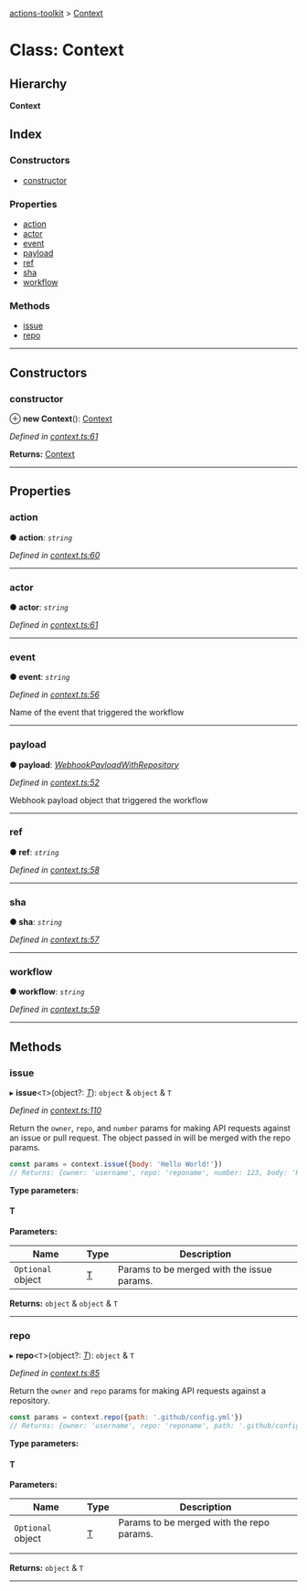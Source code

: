 [actions-toolkit](../README.md) > [Context](../classes/context.md)

# Class: Context

## Hierarchy

**Context**

## Index

### Constructors

* [constructor](context.md#constructor)

### Properties

* [action](context.md#action)
* [actor](context.md#actor)
* [event](context.md#event)
* [payload](context.md#payload)
* [ref](context.md#ref)
* [sha](context.md#sha)
* [workflow](context.md#workflow)

### Methods

* [issue](context.md#issue)
* [repo](context.md#repo)

---

## Constructors

<a id="constructor"></a>

###  constructor

⊕ **new Context**(): [Context](context.md)

*Defined in [context.ts:61](https://github.com/JasonEtco/actions-toolkit/blob/6692a29/src/context.ts#L61)*

**Returns:** [Context](context.md)

___

## Properties

<a id="action"></a>

###  action

**● action**: *`string`*

*Defined in [context.ts:60](https://github.com/JasonEtco/actions-toolkit/blob/6692a29/src/context.ts#L60)*

___
<a id="actor"></a>

###  actor

**● actor**: *`string`*

*Defined in [context.ts:61](https://github.com/JasonEtco/actions-toolkit/blob/6692a29/src/context.ts#L61)*

___
<a id="event"></a>

###  event

**● event**: *`string`*

*Defined in [context.ts:56](https://github.com/JasonEtco/actions-toolkit/blob/6692a29/src/context.ts#L56)*

Name of the event that triggered the workflow

___
<a id="payload"></a>

###  payload

**● payload**: *[WebhookPayloadWithRepository](../interfaces/webhookpayloadwithrepository.md)*

*Defined in [context.ts:52](https://github.com/JasonEtco/actions-toolkit/blob/6692a29/src/context.ts#L52)*

Webhook payload object that triggered the workflow

___
<a id="ref"></a>

###  ref

**● ref**: *`string`*

*Defined in [context.ts:58](https://github.com/JasonEtco/actions-toolkit/blob/6692a29/src/context.ts#L58)*

___
<a id="sha"></a>

###  sha

**● sha**: *`string`*

*Defined in [context.ts:57](https://github.com/JasonEtco/actions-toolkit/blob/6692a29/src/context.ts#L57)*

___
<a id="workflow"></a>

###  workflow

**● workflow**: *`string`*

*Defined in [context.ts:59](https://github.com/JasonEtco/actions-toolkit/blob/6692a29/src/context.ts#L59)*

___

## Methods

<a id="issue"></a>

###  issue

▸ **issue**<`T`>(object?: *[T]()*):  `object` & `object` & `T`

*Defined in [context.ts:110](https://github.com/JasonEtco/actions-toolkit/blob/6692a29/src/context.ts#L110)*

Return the `owner`, `repo`, and `number` params for making API requests against an issue or pull request. The object passed in will be merged with the repo params.

```js
const params = context.issue({body: 'Hello World!'})
// Returns: {owner: 'username', repo: 'reponame', number: 123, body: 'Hello World!'}
```

**Type parameters:**

#### T 
**Parameters:**

| Name | Type | Description |
| ------ | ------ | ------ |
| `Optional` object | [T]() |  Params to be merged with the issue params. |

**Returns:**  `object` & `object` & `T`

___
<a id="repo"></a>

###  repo

▸ **repo**<`T`>(object?: *[T]()*):  `object` & `T`

*Defined in [context.ts:85](https://github.com/JasonEtco/actions-toolkit/blob/6692a29/src/context.ts#L85)*

Return the `owner` and `repo` params for making API requests against a repository.

```js
const params = context.repo({path: '.github/config.yml'})
// Returns: {owner: 'username', repo: 'reponame', path: '.github/config.yml'}
```

**Type parameters:**

#### T 
**Parameters:**

| Name | Type | Description |
| ------ | ------ | ------ |
| `Optional` object | [T]() |  Params to be merged with the repo params.<br><br> |

**Returns:**  `object` & `T`

___

